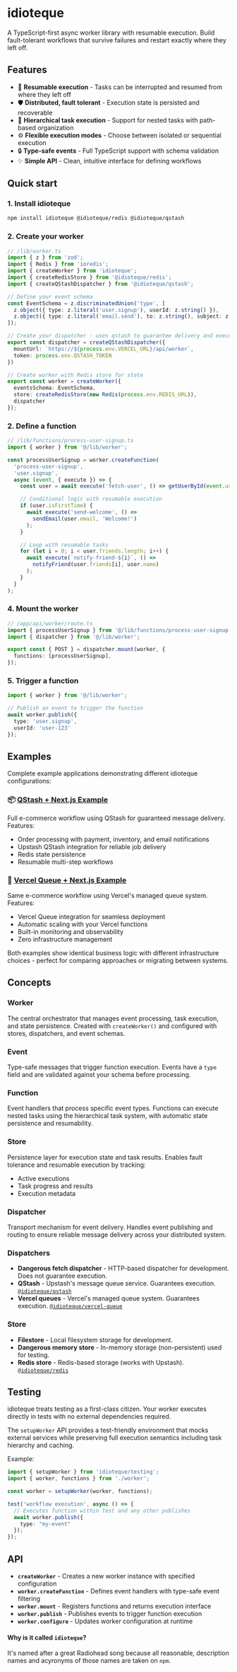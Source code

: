 # idioteque
A TypeScript-first async worker library with resumable execution. Build fault-tolerant workflows that survive failures and restart exactly where they left off.

## Features
- 🔄 **Resumable execution** - Tasks can be interrupted and resumed from where they left off
- 🛡️ **Distributed, fault tolerant** - Execution state is persisted and recoverable
- 🌳 **Hierarchical task execution** - Support for nested tasks with path-based organization
- ⚙️ **Flexible execution modes** - Choose between isolated or sequential execution
- 🔒 **Type-safe events** - Full TypeScript support with schema validation
- ✨ **Simple API** - Clean, intuitive interface for defining workflows

## Quick start

### 1. Install idioteque
```bash
npm install idioteque @idioteque/redis @idioteque/qstash
```

### 2. Create your worker
```typescript
// /lib/worker.ts
import { z } from 'zod';
import { Redis } from 'ioredis';
import { createWorker } from 'idioteque';
import { createRedisStore } from '@idioteque/redis';
import { createQStashDispatcher } from '@idioteque/qstash';

// Define your event schema
const EventSchema = z.discriminatedUnion('type', [
  z.object({ type: z.literal('user.signup'), userId: z.string() }),
  z.object({ type: z.literal('email.send'), to: z.string(), subject: z.string() })
]);

// Create your dispatcher - uses qstash to guarantee delivery and execution
export const dispatcher = createQStashDispatcher({
  mountUrl: `https://${process.env.VERCEL_URL}/api/worker`,
  token: process.env.QSTASH_TOKEN
})

// Create worker with Redis store for state
export const worker = createWorker({
  eventsSchema: EventSchema,
  store: createRedisStore(new Redis(process.env.REDIS_URL)),
  dispatcher
});
```

### 2. Define a function
```typescript
// /lib/functions/process-user-signup.ts
import { worker } from '@/lib/worker';

const processUserSignup = worker.createFunction(
  'process-user-signup',
  'user.signup',
  async (event, { execute }) => {
    const user = await execute('fetch-user', () => getUserById(event.userId));

    // Conditional logic with resumable execution
    if (user.isFirstTime) {
      await execute('send-welcome', () =>
        sendEmail(user.email, 'Welcome!')
      );
    }

    // Loop with resumable tasks
    for (let i = 0; i < user.friends.length; i++) {
      await execute(`notify-friend-${i}`, () =>
        notifyFriend(user.friends[i], user.name)
      );
    }
  }
);
```

### 4. Mount the worker
```typescript
// /app/api/worker/route.ts
import { processUserSignup } from '@/lib/functions/process-user-signup';
import { dispatcher } from '@/lib/worker';

export const { POST } = dispatcher.mount(worker, {
  functions: [processUserSignup],
});
```

### 5. Trigger a function
```typescript
import { worker } from '@/lib/worker';

// Publish an event to trigger the function
await worker.publish({
  type: 'user.signup',
  userId: 'user-123'
});
```

## Examples

Complete example applications demonstrating different idioteque configurations:

### 📦 [QStash + Next.js Example](./examples/idioteque-nextjs-qstash)
Full e-commerce workflow using QStash for guaranteed message delivery. Features:
- Order processing with payment, inventory, and email notifications
- Upstash QStash integration for reliable job delivery
- Redis state persistence
- Resumable multi-step workflows

### 🚀 [Vercel Queue + Next.js Example](./examples/idioteque-nextjs-vercel-queue)
Same e-commerce workflow using Vercel's managed queue system. Features:
- Vercel Queue integration for seamless deployment
- Automatic scaling with your Vercel functions
- Built-in monitoring and observability
- Zero infrastructure management

Both examples show identical business logic with different infrastructure choices - perfect for comparing approaches or migrating between systems.

## Concepts

### Worker
The central orchestrator that manages event processing, task execution, and state persistence. Created with `createWorker()` and configured with stores, dispatchers, and event schemas.

### Event
Type-safe messages that trigger function execution. Events have a `type` field and are validated against your schema before processing.

### Function
Event handlers that process specific event types. Functions can execute nested tasks using the hierarchical task system, with automatic state persistence and resumability.

### Store
Persistence layer for execution state and task results. Enables fault tolerance and resumable execution by tracking:
- Active executions
- Task progress and results
- Execution metadata

### Dispatcher
Transport mechanism for event delivery. Handles event publishing and routing to ensure reliable message delivery across your distributed system.

### Dispatchers
- **Dangerous fetch dispatcher** - HTTP-based dispatcher for development. Does not guarantee execution.
- **QStash** - Upstash's message queue service. Guarantees execution. [`@idioteque/qstash`](./packages/qstash)
- **Vercel queues** - Vercel's managed queue system. Guarantees execution. [`@idioteque/vercel-queue`](./packages/vercel-queue)

### Store
- **Filestore** - Local filesystem storage for development.
- **Dangerous memory store** - In-memory storage (non-persistent) used for testing.
- **Redis store** - Redis-based storage (works with Upstash). [`@idioteque/redis`](./packages/redis)

## Testing
idioteque treats testing as a first-class citizen. Your worker executes directly in tests with no external dependencies required.

The `setupWorker` API provides a test-friendly environment that mocks external services while preserving full execution semantics including task hierarchy and caching.

Example:
```typescript
import { setupWorker } from 'idioteque/testing';
import { worker, functions } from './worker';

const worker = setupWorker(worker, functions);

test('workflow execution', async () => {
  // Executes function within test and any other publishes
  await worker.publish({
    type: "my-event"
  });
});
```

## API
- **`createWorker`** - Creates a new worker instance with specified configuration
- **`worker.createFunction`** - Defines event handlers with type-safe event filtering
- **`worker.mount`** - Registers functions and returns execution interface
- **`worker.publish`** - Publishes events to trigger function execution
- **`worker.configure`** - Updates worker configuration at runtime

#### Why is it called `idioteque`?
It's named after a great Radiohead song because all reasonable, description names and acyronyms of those names are taken on `npm`.